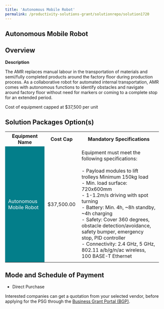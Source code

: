 ```yaml
---
title: 'Autonomous Mobile Robot'
permalink: /productivity-solutions-grant/solutionrepo/solution1720
---
```


## Autonomous Mobile Robot

## Overview

**Description**

The AMR replaces manual labour in the transportation of materials and semi/fully completed products around the factory floor during production process. As a collaborative robot for automated internal transportation, AMR comes with autonomous functions to identify obstacles and navigate around factory floor without need for markers or coming to a complete stop for an extended period. 

Cost of equipment capped at $37,500 per unit 

## Solution Packages Option(s)

<table>
<tr>
<th><b>Equipment Name</b></th>
<th><b>Cost Cap</b></th>
<th><b>Mandatory Specifications</b></th>
</tr>
<tr>
<td style='padding: 10px; background-color: #037E8A; color: #FFFFFF;'>Autonomous Mobile Robot</td>
<td style='padding: 10px;'>$37,500.00</td>
<td style='padding: 10px;'>Equipment must meet the following specifications: <br><br>- Payload modules to lift trolleys Minimum  150kg load<br>- Min. load surface: 720x600mm<br>- 1-1.2m/s driving with spot turning<br>- Battery: Min. 4h, ~8h standby, ~4h charging<br>- Safety: Cover 360 degrees, obstacle detection/avoidance, safety bumper, emergency stop, PID controller<br>- Connectivity: 2.4 GHz, 5 GHz, 802.11 a/b/g/n/ac wireless, 100 BASE-T Ethernet<br></td>
</tr>
</table>

## Mode and Schedule of Payment

 - Direct Purchase

Interested companies can get a quotation from your selected vendor, before applying for the PSG through the <a href='https://www.businessgrants.gov.sg/' target='_blank' rel='noopener'>Business Grant Portal (BGP)</a>.

<script src="/jquery/resize-tables.js"></script>
